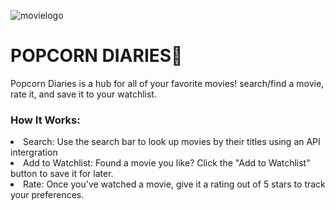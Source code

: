 
![movielogo](https://github.com/user-attachments/assets/bbd42ed4-f220-469e-aef6-dc4914fff3db)




<h1>POPCORN DIARIES🍿</h1>

Popcorn Diaries is a hub for all of your favorite movies! search/find a movie, rate it, and save it to your watchlist.


<h3>How It Works: </h3>
<li>Search: Use the search bar to look up movies by their titles using an API intergration</li>
<li>Add to Watchlist: Found a movie you like? Click the "Add to Watchlist" button to save it for later.</li>
<li>Rate: Once you've watched a movie, give it a rating out of 5 stars to track your preferences.</li>
